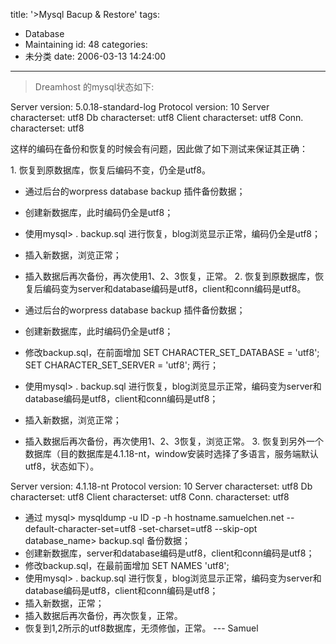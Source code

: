 title: '>Mysql Bacup & Restore'
tags:
  - Database
  - Maintaining
id: 48
categories:
  - 未分类
date: 2006-03-13 14:24:00
---

>Dreamhost 的mysql状态如下:

Server version:         5.0.18-standard-log
Protocol version:       10
Server characterset:    utf8
Db     characterset:    utf8
Client characterset:    utf8
Conn.  characterset:    utf8

这样的编码在备份和恢复的时候会有问题，因此做了如下测试来保证其正确：

1\. 恢复到原数据库，恢复后编码不变，仍全是utf8。

*   通过后台的worpress database backup 插件备份数据；
*   创建新数据库，此时编码仍全是utf8；
*   使用mysql> . backup.sql 进行恢复，blog浏览显示正常，编码仍全是utf8；
*   插入新数据，浏览正常；
*   插入数据后再次备份，再次使用1、2、3恢复，正常。
2\. 恢复到原数据库，恢复后编码变为server和database编码是utf8，client和conn编码是utf8。

*   通过后台的worpress database backup 插件备份数据；
*   创建新数据库，此时编码仍全是utf8；
*   修改backup.sql，在前面增加
SET CHARACTER_SET_DATABASE = 'utf8';
SET CHARACTER_SET_SERVER = 'utf8';
两行；
*   使用mysql> . backup.sql 进行恢复，blog浏览显示正常，编码变为server和database编码是utf8，client和conn编码是utf8；
*   插入新数据，浏览正常；
*   插入数据后再次备份，再次使用1、2、3恢复，浏览正常。
3\. 恢复到另外一个数据库（目的数据库是4.1.18-nt，window安装时选择了多语言，服务端默认utf8，状态如下）。

Server version:         4.1.18-nt
Protocol version:       10
Server characterset:    utf8
Db     characterset:    utf8
Client characterset:    utf8
Conn.  characterset:    utf8

*   通过 mysql> mysqldump -u ID -p -h hostname.samuelchen.net --default-character-set=utf8
-set-charset=utf8 --skip-opt database_name> backup.sql  备份数据；
*   创建新数据库，server和database编码是utf8，client和conn编码是utf8；
*   修改backup.sql，在最前面增加 SET NAMES 'utf8';
*   使用mysql> . backup.sql 进行恢复，blog浏览显示正常，编码变为server和database编码是utf8，client和conn编码是utf8；
*   插入新数据，正常；
*   插入数据后再次备份，再次恢复，正常。
*   恢复到1,2所示的utf8数据库，无须修伽，正常。
--- Samuel